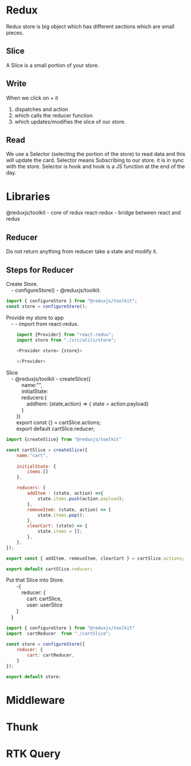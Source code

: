 # Redux
Redux store is big object which has different sections which are small pieces.

## Slice
A Slice is a small portion of your store.

## Write
When we click on + it 
1.  dispatches and action 
2.  which calls the reducer function 
3.  which updates/modifies the slice of our store.

## Read
We use a Selector (selecting the portion of the store) to read data and this will update the card.
Selector means Subscribing to our store. it is in sync with the store.
Selector is hook and hook is a JS function at the end of the day.

# Libraries

@reduxjs/toolkit - core of redux
react-redux - bridge between react and redux

## Reducer

Do not return anything from reducer take a state and modify it.


## Steps for Reducer
Create Store.  
&emsp;-   configureStore() - @reduxjs/toolkit. 
```js
import { configureStore } from "@reduxjs/toolkit";
const store = configureStore();
``` 

Provide my store to app  
&emsp;-   <Provider store = {store}> - import from react-redux.
```js
    import {Provider} from "react-redux";
    import store from "./src/utils/store";
    
    <Provider store= {store}>

    </Provider>
```

Slice  
&emsp;- @reduxjs/toolkit -   createSlice({  
&emsp;&emsp;&emsp;name:"",  
&emsp;&emsp;&emsp;initialState:  
&emsp;&emsp;&emsp;reducers:{  
&emsp;&emsp;&emsp;&emsp;addItem: (state,action) => { state = action.payload}  
&emsp;&emsp;&emsp;}  
&emsp;&emsp;})  
&emsp;&emsp;export const {} = cartSlice.actions;  
&emsp;&emsp;export default cartSlice.reducer; 

```js
import {createSlice} from "@reduxjs/toolkit"

const cartSlice = createSlice({
    name:"cart",
    
    initialState: {
        items:[]
    },

    reducers: {
        addItem : (state, action) =>{
            state.items.push(action.payload);
        },
        removeItem: (state, action) => {
            state.items.pop();
        },
        clearCart: (state) => {
            state.items = [];
        },
    },   
});

export const { addItem, removeItem, clearCart } = cartSlice.actions;

export default cartSlice.reducer;

```

Put that Slice into Store.  
&emsp;&emsp;-{  
&emsp;&emsp;&emsp;reducer: {  
&emsp;&emsp;&emsp;&emsp;cart: cartSlice,  
&emsp;&emsp;&emsp;&emsp;user: userSlice  
&emsp;&emsp;}  
&emsp;}  

```js
import { configureStore } from "@reduxjs/toolkit"
import  cartReducer  from "./cartSlice";

const store = configureStore({
    reducer: {
        cart: cartReducer,
    }
});

export default store;
```

# Middleware

# Thunk

#  RTK Query